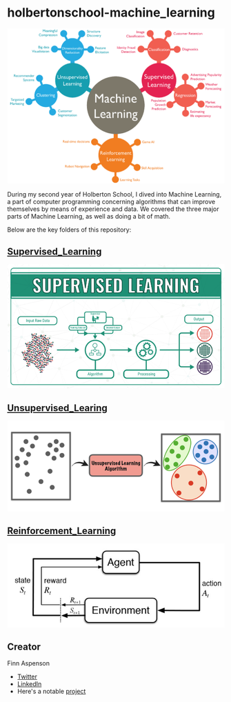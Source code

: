 # holbertonschool-machine_learning

![](assets/ml.png)

During my second year of Holberton School, I dived into Machine Learning, a part of computer programming concerning algorithms that can improve themselves by means of experience and data. We covered the three major parts of Machine Learning, as well as doing a bit of math.

Below are the key folders of this repository:

## [Supervised_Learning](https://github.com/faspen/holbertonschool-machine_learning/tree/main/supervised_learning)

![](assets/suplearn.png)

## [Unsupervised_Learing](https://github.com/faspen/holbertonschool-machine_learning/tree/main/unsupervised_learning)

![](assets/unlearn.png)

## [Reinforcement_Learning](https://github.com/faspen/holbertonschool-machine_learning/tree/main/reinforcement_learning)

![](assets/reinlearn.jpeg)

## Creator

Finn Aspenson

* [Twitter](https://twitter.com/FAspenson)
* [LinkedIn](https://www.linkedin.com/in/finn-aspenson-0a23841b6/)
* Here's a notable [project](https://github.com/mlaizure/dragonfly)
